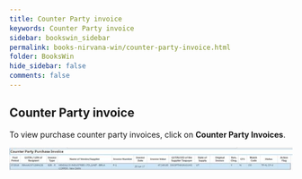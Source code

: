 ```yaml
---
title: Counter Party invoice
keywords: Counter Party invoice
sidebar: bookswin_sidebar
permalink: books-nirvana-win/counter-party-invoice.html
folder: BooksWin
hide_sidebar: false
comments: false
---
```


## Counter Party invoice

To view purchase counter party invoices, click on **Counter Party Invoices**.

![](/images/purchase-counter-party-inv.jpg)
